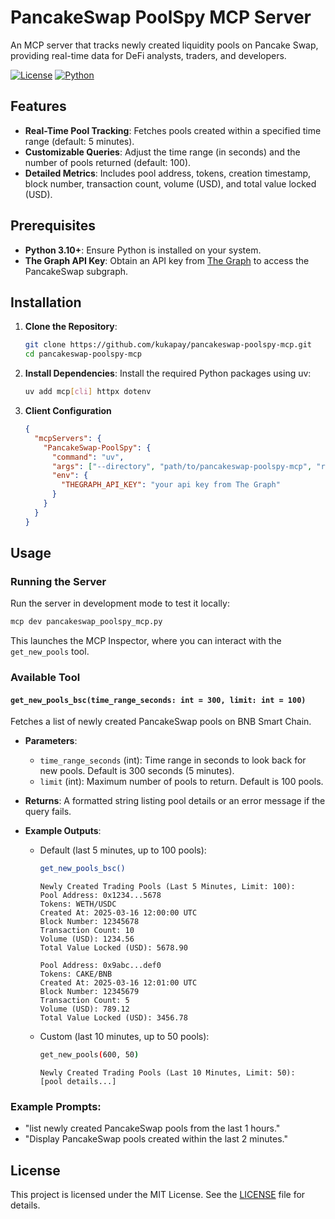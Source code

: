 # PancakeSwap PoolSpy MCP Server

An MCP server that tracks newly created liquidity pools on Pancake Swap, providing real-time data for DeFi analysts, traders, and developers.

[![License](https://img.shields.io/badge/License-MIT-blue.svg)](https://opensource.org/licenses/MIT)
[![Python](https://img.shields.io/badge/Python-3.10+-yellow.svg)](https://www.python.org/)

## Features

- **Real-Time Pool Tracking**: Fetches pools created within a specified time range (default: 5 minutes).
- **Customizable Queries**: Adjust the time range (in seconds) and the number of pools returned (default: 100).
- **Detailed Metrics**: Includes pool address, tokens, creation timestamp, block number, transaction count, volume (USD), and total value locked (USD).

## Prerequisites

- **Python 3.10+**: Ensure Python is installed on your system.
- **The Graph API Key**: Obtain an API key from [The Graph](https://thegraph.com/) to access the PancakeSwap subgraph.

## Installation

1. **Clone the Repository**:
   ```bash
   git clone https://github.com/kukapay/pancakeswap-poolspy-mcp.git
   cd pancakeswap-poolspy-mcp
   ```

2. **Install Dependencies**:
   Install the required Python packages using uv:
   ```bash
   uv add mcp[cli] httpx dotenv
   ```

3. **Client Configuration**
    ```json
    {
      "mcpServers": {
        "PancakeSwap-PoolSpy": {
          "command": "uv",
          "args": ["--directory", "path/to/pancakeswap-poolspy-mcp", "run", "main.py"],
          "env": {
            "THEGRAPH_API_KEY": "your api key from The Graph"
          }
        }
      }
    }
    ```

## Usage

### Running the Server

Run the server in development mode to test it locally:
```bash
mcp dev pancakeswap_poolspy_mcp.py
```
This launches the MCP Inspector, where you can interact with the `get_new_pools` tool.

### Available Tool

#### `get_new_pools_bsc(time_range_seconds: int = 300, limit: int = 100)`

Fetches a list of newly created PancakeSwap pools on BNB Smart Chain.

- **Parameters**:
  - `time_range_seconds` (int): Time range in seconds to look back for new pools. Default is 300 seconds (5 minutes).
  - `limit` (int): Maximum number of pools to return. Default is 100 pools.

- **Returns**: A formatted string listing pool details or an error message if the query fails.

- **Example Outputs**:
  - Default (last 5 minutes, up to 100 pools):
    ```bash
    get_new_pools_bsc()
    ```
    ```
    Newly Created Trading Pools (Last 5 Minutes, Limit: 100):
    Pool Address: 0x1234...5678
    Tokens: WETH/USDC
    Created At: 2025-03-16 12:00:00 UTC
    Block Number: 12345678
    Transaction Count: 10
    Volume (USD): 1234.56
    Total Value Locked (USD): 5678.90

    Pool Address: 0x9abc...def0
    Tokens: CAKE/BNB
    Created At: 2025-03-16 12:01:00 UTC
    Block Number: 12345679
    Transaction Count: 5
    Volume (USD): 789.12
    Total Value Locked (USD): 3456.78
    ```

  - Custom (last 10 minutes, up to 50 pools):
    ```bash
    get_new_pools(600, 50)
    ```
    ```
    Newly Created Trading Pools (Last 10 Minutes, Limit: 50):
    [pool details...]
    ```

### **Example Prompts**:

   - "list newly created PancakeSwap pools from the last 1 hours."
   - "Display PancakeSwap pools created within the last 2 minutes."

## License

This project is licensed under the MIT License. See the [LICENSE](LICENSE) file for details.
